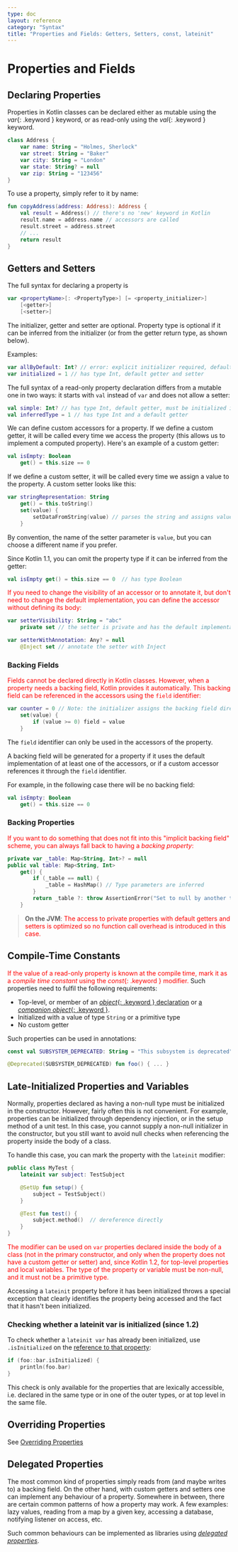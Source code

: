 ```yaml
---
type: doc
layout: reference
category: "Syntax"
title: "Properties and Fields: Getters, Setters, const, lateinit"
---
```


# Properties and Fields

## Declaring Properties

Properties in Kotlin classes can be declared either as mutable using the *var*{: .keyword } keyword, or as read-only using the *val*{: .keyword } keyword.

<div class="sample" markdown="1" theme="idea" data-highlight-only>

```kotlin
class Address {
    var name: String = "Holmes, Sherlock"
    var street: String = "Baker"
    var city: String = "London"
    var state: String? = null
    var zip: String = "123456"
}
```
</div>

To use a property, simply refer to it by name:

<div class="sample" markdown="1" theme="idea" data-highlight-only>

```kotlin
fun copyAddress(address: Address): Address {
    val result = Address() // there's no 'new' keyword in Kotlin
    result.name = address.name // accessors are called
    result.street = address.street
    // ...
    return result
}
```
</div>

## Getters and Setters

The full syntax for declaring a property is

<div class="sample" markdown="1" theme="idea" data-highlight-only auto-indent="false">

```kotlin
var <propertyName>[: <PropertyType>] [= <property_initializer>]
    [<getter>]
    [<setter>]
```
</div>

The initializer, getter and setter are optional. Property type is optional if it can be inferred from the initializer
(or from the getter return type, as shown below).

Examples:

<div class="sample" markdown="1" theme="idea" data-highlight-only auto-indent="false">

```kotlin
var allByDefault: Int? // error: explicit initializer required, default getter and setter implied
var initialized = 1 // has type Int, default getter and setter
```
</div>

The full syntax of a read-only property declaration differs from a mutable one in two ways: it starts with `val` instead of `var` and does not allow a setter:

<div class="sample" markdown="1" theme="idea" data-highlight-only auto-indent="false">

```kotlin
val simple: Int? // has type Int, default getter, must be initialized in constructor
val inferredType = 1 // has type Int and a default getter
```
</div>

We can define custom accessors for a property. If we define a custom getter, it will be called every time we access
the property (this allows us to implement a computed property). Here's an example of a custom getter:

<div class="sample" markdown="1" theme="idea" data-highlight-only auto-indent="false">

```kotlin
val isEmpty: Boolean
    get() = this.size == 0
```
</div>

If we define a custom setter, it will be called every time we assign a value to the property. A custom setter looks like this:

<div class="sample" markdown="1" theme="idea" data-highlight-only auto-indent="false">

```kotlin
var stringRepresentation: String
    get() = this.toString()
    set(value) {
        setDataFromString(value) // parses the string and assigns values to other properties
    }
```
</div>

By convention, the name of the setter parameter is `value`, but you can choose a different name if you prefer.

Since Kotlin 1.1, you can omit the property type if it can be inferred from the getter:

<div class="sample" markdown="1" theme="idea" data-highlight-only>

```kotlin
val isEmpty get() = this.size == 0  // has type Boolean
```
</div>

<span style="color:red;">If you need to change the visibility of an accessor or to annotate it, but don't need to change the default implementation,
you can define the accessor without defining its body:</span>

<div class="sample" markdown="1" theme="idea" data-highlight-only auto-indent="false">

```kotlin
var setterVisibility: String = "abc"
    private set // the setter is private and has the default implementation

var setterWithAnnotation: Any? = null
    @Inject set // annotate the setter with Inject
```
</div>

### Backing Fields

<span style="color:red;">Fields cannot be declared directly in Kotlin classes. However, when a property needs a backing field, Kotlin provides it automatically. This backing field can be referenced in the accessors using the `field` identifier:</span>

<div class="sample" markdown="1" theme="idea" data-highlight-only auto-indent="false">

```kotlin
var counter = 0 // Note: the initializer assigns the backing field directly
    set(value) {
        if (value >= 0) field = value
    }
```
</div>

The `field` identifier can only be used in the accessors of the property.

A backing field will be generated for a property if it uses the default implementation of at least one of the accessors, or if a custom accessor references it through the `field` identifier.

For example, in the following case there will be no backing field:

<div class="sample" markdown="1" theme="idea" data-highlight-only auto-indent="false">

```kotlin
val isEmpty: Boolean
    get() = this.size == 0
```
</div>

### Backing Properties

<span style="color:red;">If you want to do something that does not fit into this "implicit backing field" scheme, you can always fall back to having a *backing property*:</span>

<div class="sample" markdown="1" theme="idea" data-highlight-only auto-indent="false">

```kotlin
private var _table: Map<String, Int>? = null
public val table: Map<String, Int>
    get() {
        if (_table == null) {
            _table = HashMap() // Type parameters are inferred
        }
        return _table ?: throw AssertionError("Set to null by another thread")
    }
```
</div>

> **On the JVM**: <span style="color:red;">The access to private properties with default getters and setters is optimized
so no function call overhead is introduced in this case.</span>


## Compile-Time Constants

<span style="color:red;">If the value of a read-only property is known at the compile time, mark it as a _compile time constant_ using the *const*{: .keyword } modifier.</span>
Such properties need to fulfil the following requirements:

  * Top-level, or member of an [*object*{: .keyword } declaration](object-declarations.html#object-declarations) or [a *companion object*{: .keyword }](object-declarations.html#companion-objects).
  * Initialized with a value of type `String` or a primitive type
  * No custom getter

Such properties can be used in annotations:

<div class="sample" markdown="1" theme="idea" data-highlight-only>

```kotlin
const val SUBSYSTEM_DEPRECATED: String = "This subsystem is deprecated"

@Deprecated(SUBSYSTEM_DEPRECATED) fun foo() { ... }
```
</div>


## Late-Initialized Properties and Variables

Normally, properties declared as having a non-null type must be initialized in the constructor.
However, fairly often this is not convenient. For example, properties can be initialized through dependency injection,
or in the setup method of a unit test. In this case, you cannot supply a non-null initializer in the constructor,
but you still want to avoid null checks when referencing the property inside the body of a class.

To handle this case, you can mark the property with the `lateinit` modifier:

<div class="sample" markdown="1" theme="idea" data-highlight-only>

```kotlin
public class MyTest {
    lateinit var subject: TestSubject

    @SetUp fun setup() {
        subject = TestSubject()
    }

    @Test fun test() {
        subject.method()  // dereference directly
    }
}
```
</div>

<span style="color:red;">The modifier can be used on `var` properties declared inside the body of a class (not in the primary constructor, and only
when the property does not have a custom getter or setter) and, since Kotlin 1.2, for top-level properties and 
local variables. The type of the property or variable must be non-null, and it must not be a primitive type.

Accessing a `lateinit` property before it has been initialized throws a special exception that clearly identifies the property
being accessed and the fact that it hasn't been initialized.</span>

### Checking whether a lateinit var is initialized (since 1.2)

To check whether a `lateinit var` has already been initialized, use `.isInitialized` on 
the [reference to that property](reflection.html#property-references):

<div class="sample" markdown="1" theme="idea" data-highlight-only>

```kotlin
if (foo::bar.isInitialized) {
    println(foo.bar)
}
```
</div>

This check is only available for the properties that are lexically accessible, i.e. declared in the same type or in one of
the outer types, or at top level in the same file.

## Overriding Properties

See [Overriding Properties](classes.html#overriding-properties)

## Delegated Properties

The most common kind of properties simply reads from (and maybe writes to) a backing field. 
On the other hand, with custom getters and setters one can implement any behaviour of a property.
Somewhere in between, there are certain common patterns of how a property may work. A few examples: lazy values,
reading from a map by a given key, accessing a database, notifying listener on access, etc.

Such common behaviours can be implemented as libraries using [_delegated properties_](delegated-properties.html).
